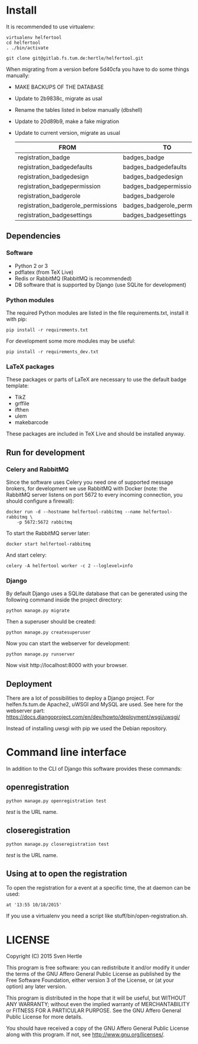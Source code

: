 # Install

It is recommended to use virtualenv:

    virtualenv helfertool
    cd helfertool
    . ./bin/activate

    git clone git@gitlab.fs.tum.de:hertle/helfertool.git

When migrating from a version before 5d40cfa you have to do some things
manually:

 * MAKE BACKUPS OF THE DATABASE
 * Update to 2b9838c, migrate as usal
 * Rename the tables listed in below manually (dbshell)
 * Update to 20d89b9, make a fake migration
 * Update to current version, migrate as usual

    FROM                                  | TO
    --------------------------------------|-------------------------------
    registration_badge                    | badges_badge
    registration_badgedefaults            | badges_badgedefaults
    registration_badgedesign              | badges_badgedesign
    registration_badgepermission          | badges_badgepermission
    registration_badgerole                | badges_badgerole
    registration_badgerole_permissions    | badges_badgerole_permissions
    registration_badgesettings            | badges_badgesettings

## Dependencies

### Software

 * Python 2 or 3
 * pdflatex (from TeX Live)
 * Redis or RabbitMQ (RabbitMQ is recommended)
 * DB software that is supported by Django (use SQLite for development)

### Python modules

The required Python modules are listed in the file requirements.txt, install
it with pip:

    pip install -r requirements.txt

For development some more modules may be useful:

    pip install -r requirements_dev.txt

### LaTeX packages

These packages or parts of LaTeX are necessary to use the default badge
template:

 * TikZ
 * grffile
 * ifthen
 * ulem
 * makebarcode

These packages are included in TeX Live and should be installed anyway.

## Run for development

### Celery and RabbitMQ

Since the software uses Celery you need one of supported message brokers, for
development we use RabbitMQ with Docker (note: the RabbitMQ server listens on
port 5672 to every incoming connection, you should configure a firewall):

    docker run -d --hostname helfertool-rabbitmq --name helfertool-rabbitmq \
        -p 5672:5672 rabbitmq

To start the RabbitMQ server later:

    docker start helfertool-rabbitmq

And start celery:

    celery -A helfertool worker -c 2 --loglevel=info

### Django

By default Django uses a SQLite database that can be generated using the
following command inside the project directory:

    python manage.py migrate

Then a superuser should be created:

    python manage.py createsuperuser

Now you can start the webserver for development:

    python manage.py runserver

Now visit http://localhost:8000 with your browser.

## Deployment

There are a lot of possibilities to deploy a Django project. For
helfen.fs.tum.de Apache2, uWSGI and MySQL are used. See here for the webserver
part: https://docs.djangoproject.com/en/dev/howto/deployment/wsgi/uwsgi/

Instead of installing uwsgi with pip we used the Debian repository.


# Command line interface

In addition to the CLI of Django this software provides these commands:

## openregistration

    python manage.py openregistration test

*test* is the URL name.

## closeregistration

    python manage.py closeregistration test

*test* is the URL name.

## Using at to open the registration

To open the registration for a event at a specific time, the at daemon can be
used:

    at '13:55 10/18/2015'

If you use a virtualenv you need a script like stuff/bin/open-registration.sh.

# LICENSE

Copyright (C) 2015  Sven Hertle

This program is free software: you can redistribute it and/or modify
it under the terms of the GNU Affero General Public License as
published by the Free Software Foundation, either version 3 of the
License, or (at your option) any later version.

This program is distributed in the hope that it will be useful,
but WITHOUT ANY WARRANTY; without even the implied warranty of
MERCHANTABILITY or FITNESS FOR A PARTICULAR PURPOSE.  See the
GNU Affero General Public License for more details.

You should have received a copy of the GNU Affero General Public License
along with this program.  If not, see <http://www.gnu.org/licenses/>.

